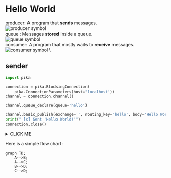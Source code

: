 # Hello World

producer: A program that **sends** messages. \
![producer symbol]() \
queue : Messages **stored** inside a queue. \
![queue symbol]() \
consumer:  A program that mostly waits to **receive** messages. \
![consumer symbol]() \

## sender
```python
import pika

connection = pika.BlockingConnection(
    pika.ConnectionParameters(host='localhost'))
channel = connection.channel()

channel.queue_declare(queue='hello')

channel.basic_publish(exchange='', routing_key='hello', body='Hello World!')
print(" [x] Sent 'Hello World!'")
connection.close()
```

<details><summary>CLICK ME</summary>
<p>

#### We can hide anything, even code!

    ```ruby
      puts "Hello World"
    ```

</p>
</details>


Here is a simple flow chart:

```mermaid
graph TD;
    A-->B;
    A-->C;
    B-->D;
    C-->D;
```